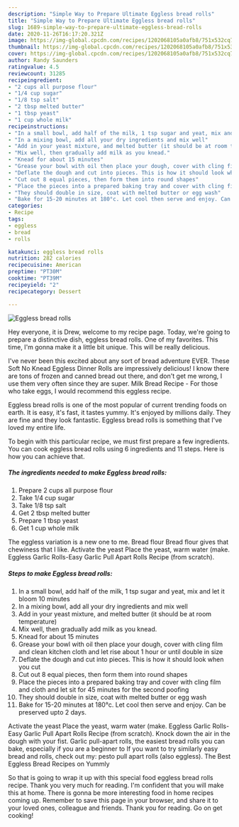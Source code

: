 ```yaml
---
description: "Simple Way to Prepare Ultimate Eggless bread rolls"
title: "Simple Way to Prepare Ultimate Eggless bread rolls"
slug: 1689-simple-way-to-prepare-ultimate-eggless-bread-rolls
date: 2020-11-26T16:17:20.321Z
image: https://img-global.cpcdn.com/recipes/1202068105a0afb8/751x532cq70/eggless-bread-rolls-recipe-main-photo.jpg
thumbnail: https://img-global.cpcdn.com/recipes/1202068105a0afb8/751x532cq70/eggless-bread-rolls-recipe-main-photo.jpg
cover: https://img-global.cpcdn.com/recipes/1202068105a0afb8/751x532cq70/eggless-bread-rolls-recipe-main-photo.jpg
author: Randy Saunders
ratingvalue: 4.5
reviewcount: 31285
recipeingredient:
- "2 cups all purpose flour"
- "1/4 cup sugar"
- "1/8 tsp salt"
- "2 tbsp melted butter"
- "1 tbsp yeast"
- "1 cup whole milk"
recipeinstructions:
- "In a small bowl, add half of the milk, 1 tsp sugar and yeat, mix and let it bloom 10 minutes"
- "In a mixing bowl, add all your dry ingredients and mix well"
- "Add in your yeast mixture, and melted butter (it should be at room temperature)"
- "Mix well, then gradually add milk as you knead."
- "Knead for about 15 minutes"
- "Grease your bowl with oil then place your dough, cover with cling film and clean kitchen cloth and let rise about 1 hour or until double in size"
- "Deflate the dough and cut into pieces. This is how it should look when you cut"
- "Cut out 8 equal pieces, then form them into round shapes"
- "Place the pieces into a prepared baking tray and cover with cling film and cloth and let sit for 45 minutes for the second poofing"
- "They should double in size, coat with melted butter or egg wash"
- "Bake for 15-20 minutes at 180°c. Let cool then serve and enjoy. Can be preserved upto 2 days."
categories:
- Recipe
tags:
- eggless
- bread
- rolls

katakunci: eggless bread rolls 
nutrition: 282 calories
recipecuisine: American
preptime: "PT30M"
cooktime: "PT39M"
recipeyield: "2"
recipecategory: Dessert

---
```



![Eggless bread rolls](https://img-global.cpcdn.com/recipes/1202068105a0afb8/751x532cq70/eggless-bread-rolls-recipe-main-photo.jpg)

Hey everyone, it is Drew, welcome to my recipe page. Today, we're going to prepare a distinctive dish, eggless bread rolls. One of my favorites. This time, I'm gonna make it a little bit unique. This will be really delicious.

I&#39;ve never been this excited about any sort of bread adventure EVER. These Soft No Knead Eggless Dinner Rolls are impressively delicious! I know there are tons of frozen and canned bread out there, and don&#39;t get me wrong, I use them very often since they are super. Milk Bread Recipe - For those who take eggs, I would recommend this eggless recipe.

Eggless bread rolls is one of the most popular of current trending foods on earth. It is easy, it's fast, it tastes yummy. It's enjoyed by millions daily. They are fine and they look fantastic. Eggless bread rolls is something that I've loved my entire life.


To begin with this particular recipe, we must first prepare a few ingredients. You can cook eggless bread rolls using 6 ingredients and 11 steps. Here is how you can achieve that.

<!--inarticleads1-->

##### The ingredients needed to make Eggless bread rolls:

1. Prepare 2 cups all purpose flour
1. Take 1/4 cup sugar
1. Take 1/8 tsp salt
1. Get 2 tbsp melted butter
1. Prepare 1 tbsp yeast
1. Get 1 cup whole milk


The eggless variation is a new one to me. Bread flour Bread flour gives that chewiness that I like. Activate the yeast Place the yeast, warm water (make. Eggless Garlic Rolls-Easy Garlic Pull Apart Rolls Recipe (from scratch). 

<!--inarticleads2-->

##### Steps to make Eggless bread rolls:

1. In a small bowl, add half of the milk, 1 tsp sugar and yeat, mix and let it bloom 10 minutes
1. In a mixing bowl, add all your dry ingredients and mix well
1. Add in your yeast mixture, and melted butter (it should be at room temperature)
1. Mix well, then gradually add milk as you knead.
1. Knead for about 15 minutes
1. Grease your bowl with oil then place your dough, cover with cling film and clean kitchen cloth and let rise about 1 hour or until double in size
1. Deflate the dough and cut into pieces. This is how it should look when you cut
1. Cut out 8 equal pieces, then form them into round shapes
1. Place the pieces into a prepared baking tray and cover with cling film and cloth and let sit for 45 minutes for the second poofing
1. They should double in size, coat with melted butter or egg wash
1. Bake for 15-20 minutes at 180°c. Let cool then serve and enjoy. Can be preserved upto 2 days.


Activate the yeast Place the yeast, warm water (make. Eggless Garlic Rolls-Easy Garlic Pull Apart Rolls Recipe (from scratch). Knock down the air in the dough with your fist. Garlic pull-apart rolls, the easiest bread rolls you can bake, especially if you are a beginner to If you want to try similarly easy bread and rolls, check out my: pesto pull apart rolls (also eggless). The Best Eggless Bread Recipes on Yummly 

So that is going to wrap it up with this special food eggless bread rolls recipe. Thank you very much for reading. I'm confident that you will make this at home. There is gonna be more interesting food in home recipes coming up. Remember to save this page in your browser, and share it to your loved ones, colleague and friends. Thank you for reading. Go on get cooking!
